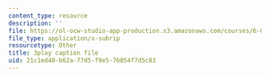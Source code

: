```yaml
---
content_type: resource
description: ''
file: https://ol-ocw-studio-app-production.s3.amazonaws.com/courses/6-00sc-introduction-to-computer-science-and-programming-spring-2011/21c1ed40b62a77d5f9e576054f7d5c83_5gt2WDBl8-0.srt
file_type: application/x-subrip
resourcetype: Other
title: 3play caption file
uid: 21c1ed40-b62a-77d5-f9e5-76054f7d5c83
---
```

